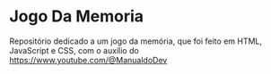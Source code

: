 # Jogo Da Memoria

Repositório dedicado a um jogo da memória, que foi feito em HTML, JavaScript e CSS, com o auxílio do https://www.youtube.com/@ManualdoDev
